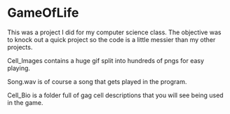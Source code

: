 # GameOfLife
This was a project I did for my computer science class. The objective was to knock out a quick project so the code is a little messier than my other projects.

Cell_Images contains a huge gif split into hundreds of pngs for easy playing.

Song.wav is of course a song that gets played in the program.

Cell_Bio is a folder full of gag cell descriptions that you will see being used in the game.
